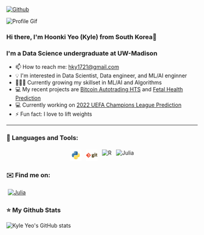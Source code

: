 
[![Github](https://img.shields.io/github/followers/hoonkiyeo?label=Follow&style=social)](https://github.com/hoonkiyeo)

<img src=https://user-images.githubusercontent.com/69660509/161468360-4e896f85-794e-4dad-a522-90bfc74ab064.gif alt="Profile Gif" height="350" width="470">

### Hi there, I'm Hoonki Yeo (Kyle) from South Korea👋
### I'm a Data Science undergraduate at UW-Madison
- 📫 How to reach me: hky1721@gmail.com
- 💡 I'm interested in Data Scientist, Data engineer, and ML/AI enginner
- 👨🏽‍💻 Currently growing my skillset in ML/AI and Algorithms
- 💻 My recent projects are [Bitcoin Autotrading HTS](https://github.com/RookieDSers/BitcoinAutotrading) and [Fetal Health Prediction](https://github.com/hoonkiyeo/FetalHealth_Prediction)
- 💻 Currently working on [2022 UEFA Champions League Prediction](https://github.com/TheDataBadgers/ChampionsLeaguePredictionApp)
- ⚡️ Fun fact: I love to lift weights
---

### 🧰 Languages and Tools:
<p align="center">
<img src="https://raw.githubusercontent.com/github/explore/80688e429a7d4ef2fca1e82350fe8e3517d3494d/topics/python/python.png" alt="Python" height="30" style="vertical-align:top; margin:4px">
<img src="https://raw.githubusercontent.com/github/explore/80688e429a7d4ef2fca1e82350fe8e3517d3494d/topics/git/git.png" alt="Git" height="30" style="vertical-align:top; margin:4px">
<img src="https://user-images.githubusercontent.com/69660509/161469084-22c18755-7626-4ef2-9eba-d0560dfde85a.png" alt="R" height="30" style="vertical-align:top; margin:4px">
<img src=https://user-images.githubusercontent.com/69660509/161469299-a2b50517-3b26-4ff8-91a5-bd43fe7eea70.png alt="Julia" height="30" style="vertical-align:top; margin:4px">


### ✉️ Find me on:
[<img src=https://user-images.githubusercontent.com/69660509/161469728-5b322b1c-dead-45cc-ac79-b4d3bf8b1f76.png alt="Julia" height="40" style="vertical-align:top; margin:4px">](https://github.com/hoonkiyeo)

### ⭐ ️My Github Stats
![Kyle Yeo's GitHub stats](https://github-readme-stats.vercel.app/api?username=hoonkiyeo&show_icons=true&theme=tokyonight)


